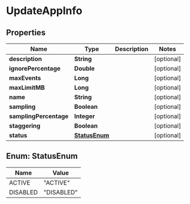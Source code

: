 
# UpdateAppInfo

## Properties
| Name                   | Type                          | Description | Notes      |
| ---------------------- | ----------------------------- | ----------- | ---------- |
| **description**        | **String**                    |             | [optional] |
| **ignorePercentage**   | **Double**                    |             | [optional] |
| **maxEvents**          | **Long**                      |             | [optional] |
| **maxLimitMB**         | **Long**                      |             | [optional] |
| **name**               | **String**                    |             | [optional] |
| **sampling**           | **Boolean**                   |             | [optional] |
| **samplingPercentage** | **Integer**                   |             | [optional] |
| **staggering**         | **Boolean**                   |             | [optional] |
| **status**             | [**StatusEnum**](#StatusEnum) |             | [optional] |


<a name="StatusEnum"></a>
## Enum: StatusEnum
| Name     | Value                |
| -------- | -------------------- |
| ACTIVE   | &quot;ACTIVE&quot;   |
| DISABLED | &quot;DISABLED&quot; |
